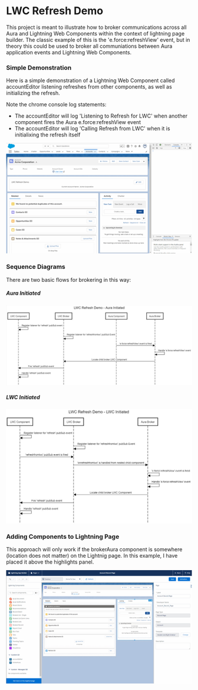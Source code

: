 # LWC Refresh Demo

This project is meant to illustrate how to broker communications across all Aura and Lightning Web Components within the context of lightning page builder. The classic example of this is the 'e.force:refreshView' event, but in theory this could be used to broker all communiations between Aura application events and Lightning Web Components.


### Simple Demonstration
Here is a simple demonstration of a Lightning Web Component called accountEditor listening refreshes from other components, as well as initializing the refresh.

Note the chrome console log statements: 
* The accountEditor will log 'Listening to Refresh for LWC' when another component fires the Aura e.force:refreshView event
* The accountEditor will log 'Calling Refresh from LWC' when it is initialixing the refresh itself

![Lightning Page](demo/refreshDemo.gif)

### Sequence Diagrams
There are two basic flows for brokering in this way:

##### Aura Initiated
![Aura Initiated](demo/LWC%20Refresh%20Demo%20-%20Aura%20Initiated.JPG)

##### LWC Initiated
![LWC Initiated](demo/LWC%20Refresh%20Demo%20-%20LWC%20Initiated.JPG)


### Adding Components to Lightning Page
This approach will only work if the brokerAura component is somewhere (location does not matter) on the Lightnig page.
In this example, I have placed it above the highlights panel.

![Lightning Page](demo/LightningPageBuilder.gif)
